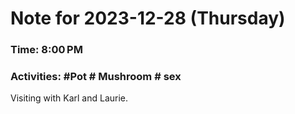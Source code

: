 # Note for 2023-12-28 (Thursday)
### Time: 8:00 PM
### Activities: #Pot  # Mushroom  # sex

Visiting with Karl and Laurie.

